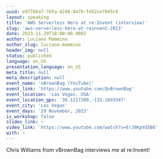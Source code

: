```yaml
---
uuid: e977d8a7-7dfa-4248-8478-f452ce7045c9
layout: speaking
title: 'AWS Serverless Hero at re:Invent (interview)'
slug: 'aws-serverless-hero-at-reinvent-2023'
date: 2023-11-29T18:00:00.000Z
author: Luciano Mammino
author_slug: luciano-mammino
header_img: null
status: published
language: en_US
presentation_language: en_US
meta_title: null
meta_description: null
event_name: 'vBrownBag (YouTube)'
event_link: 'https://www.youtube.com/@vBrownBag'
event_location: 'Las Vegas, USA'
event_location_gps: '36.1217209,-115.1693347'
event_city: 'Las Vegas'
event_days: '29 November, 2023'
is_workshop: false
slides_link: ~
video_link: 'https://www.youtube.com/watch?v=ErJ8KpYd5B8'
with: ~
---
```


Chris Williams from vBrownBag interviews me at re:Invent!
